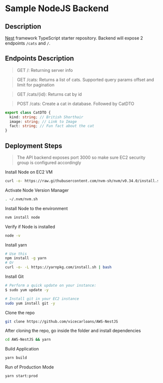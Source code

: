 # Sample NodeJS Backend

## Description

[Nest](https://github.com/nestjs/nest) framework TypeScript starter repository. Backend will expose 2 endpoints `/cats` and `/`.

## Endpoints Description
> GET /: Returning server info

> GET /cats: Returns a list of cats. Supported query params offset and limit for pagination

> GET /cats/{id}: Returns cat by id

> POST /cats: Create a cat in database. Followed by CatDTO

```typescript
export class CatDTO {
  kind: string; // British Shorthair
  image: string; // Link to Image
  fact: string; // Fun fact about the cat
}
```



## Deployment Steps

> The API backend exposes port 3000 so make sure EC2 security group is configured accordingly

Install Node on EC2 VM
```bash
curl -o- https://raw.githubusercontent.com/nvm-sh/nvm/v0.34.0/install.sh | bash
```

Activate Node Version Manager
```bash
. ~/.nvm/nvm.sh
```

Install Node to the environment
```bash
nvm install node
```
Verify if Node is installed
```bash
node -v
```
Install yarn
```bash
# Use this
npm install -g yarn
# Or
curl -o- -L https://yarnpkg.com/install.sh | bash
```
Install Git
```bash
# Perform a quick update on your instance:
$ sudo yum update -y

# Install git in your EC2 instance
sudo yum install git -y
```
Clone the repo
```bash
git clone https://github.com/vicecarloans/AWS-NestJS
```
After cloning the repo, go inside the folder and install dependencies
```bash
cd AWS-NestJS && yarn
```
Build Application
```bash
yarn build
```
Run of Production Mode
```bash
yarn start:prod
```

